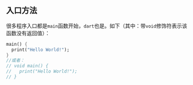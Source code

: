 <script setup>
import { coloricon } from "../../../.vitepress/compoment/navbar/coloricon.ts"
coloricon();
</script>

## 入口方法

很多程序入口都是`main`函数开始，`dart`也是。如下（其中：带`void`修饰符表示该函数没有返回值）：

```dart
main() {
  print("Hello World!");
}
//或者：
// void main() {
//   print("Hello World!");
// }
```
